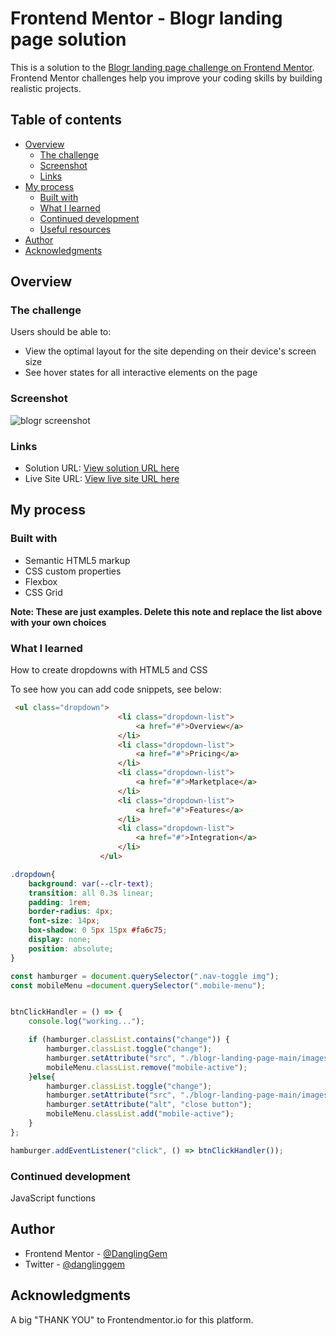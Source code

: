 # Frontend Mentor - Blogr landing page solution

This is a solution to the [Blogr landing page challenge on Frontend Mentor](https://www.frontendmentor.io/challenges/blogr-landing-page-EX2RLAApP). Frontend Mentor challenges help you improve your coding skills by building realistic projects. 

## Table of contents

- [Overview](#overview)
  - [The challenge](#the-challenge)
  - [Screenshot](#screenshot)
  - [Links](#links)
- [My process](#my-process)
  - [Built with](#built-with)
  - [What I learned](#what-i-learned)
  - [Continued development](#continued-development)
  - [Useful resources](#useful-resources)
- [Author](#author)
- [Acknowledgments](#acknowledgments)



## Overview

### The challenge

Users should be able to:

- View the optimal layout for the site depending on their device's screen size
- See hover states for all interactive elements on the page

### Screenshot

![blogr screenshot](./images/blogr-landing-page.png)


### Links

- Solution URL: [View solution URL here](https://github.com/DanglingGem/blogr-landing-page.git)
- Live Site URL: [View live site URL here]( https://danglinggem.github.io/blogr-landing-page/)

## My process

### Built with

- Semantic HTML5 markup
- CSS custom properties
- Flexbox
- CSS Grid

**Note: These are just examples. Delete this note and replace the list above with your own choices**

### What I learned

How to create dropdowns with HTML5 and CSS

To see how you can add code snippets, see below:

```html
 <ul class="dropdown">
                        <li class="dropdown-list">
                            <a href="#">Overview</a>
                        </li>
                        <li class="dropdown-list">
                            <a href="#">Pricing</a>
                        </li>
                        <li class="dropdown-list">
                            <a href="#">Marketplace</a>
                        </li>
                        <li class="dropdown-list">
                            <a href="#">Features</a>
                        </li>
                        <li class="dropdown-list">
                            <a href="#">Integration</a>
                        </li>
                    </ul>
```
```css
.dropdown{
    background: var(--clr-text);
    transition: all 0.3s linear;
    padding: 1rem;
    border-radius: 4px;
    font-size: 14px;
    box-shadow: 0 5px 15px #fa6c75;
    display: none;
    position: absolute;
}
```
```js
const hamburger = document.querySelector(".nav-toggle img");
const mobileMenu =document.querySelector(".mobile-menu");


btnClickHandler = () => {
    console.log("working...");

    if (hamburger.classList.contains("change")) {
        hamburger.classList.toggle("change");
        hamburger.setAttribute("src", "./blogr-landing-page-main/images/icon-hamburger.svg");
        mobileMenu.classList.remove("mobile-active");
    }else{
        hamburger.classList.toggle("change");
        hamburger.setAttribute("src", "./blogr-landing-page-main/images/icon-close.svg");
        hamburger.setAttribute("alt", "close button");
        mobileMenu.classList.add("mobile-active");
    }
};

hamburger.addEventListener("click", () => btnClickHandler());
```


### Continued development

JavaScript functions



## Author


- Frontend Mentor - [@DanglingGem](https://www.frontendmentor.io/profile/DanglingGem)
- Twitter - [@danglinggem](https://www.twitter.com/danglinggem)



## Acknowledgments

A big "THANK YOU" to Frontendmentor.io for this platform.